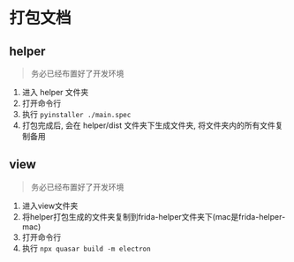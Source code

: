 # 打包文档

## helper
> 务必已经布置好了开发环境
1. 进入 helper 文件夹
2. 打开命令行
3. 执行 `pyinstaller ./main.spec`
4. 打包完成后, 会在 helper/dist 文件夹下生成文件夹, 将文件夹内的所有文件复制备用

## view
> 务必已经布置好了开发环境
1. 进入view文件夹
2. 将helper打包生成的文件夹复制到frida-helper文件夹下(mac是frida-helper-mac)
3. 打开命令行
4. 执行 `npx quasar build -m electron`

